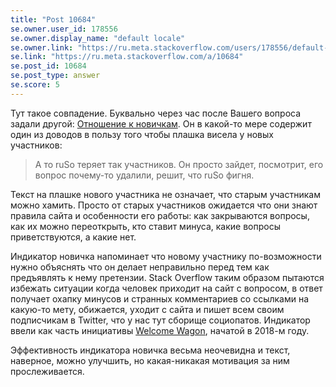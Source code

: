 ```yaml
---
title: "Post 10684"
se.owner.user_id: 178556
se.owner.display_name: "default locale"
se.owner.link: "https://ru.meta.stackoverflow.com/users/178556/default-locale"
se.link: "https://ru.meta.stackoverflow.com/a/10684"
se.post_id: 10684
se.post_type: answer
se.score: 5
---
```

<p>Тут такое совпадение. Буквально через час после Вашего вопроса задали другой: <a href="https://ru.meta.stackoverflow.com/questions/10683/%D0%9E%D1%82%D0%BD%D0%BE%D1%88%D0%B5%D0%BD%D0%B8%D0%B5-%D0%BA-%D0%BD%D0%BE%D0%B2%D0%B8%D1%87%D0%BA%D0%B0%D0%BC">Отношение к новичкам</a>. Он в какой-то мере содержит один из доводов в пользу того чтобы плашка висела у новых участников:</p>
<blockquote>
<p>А то ruSo теряет так участников. Он просто зайдет, посмотрит, его вопрос почему-то удалили, решит, что ruSo фигня.</p>
</blockquote>
<p>Текст на плашке нового участника не означает, что старым участникам можно хамить. Просто от старых участников ожидается что они знают правила сайта и особенности его работы: как закрываются вопросы, как их можно переоткрыть, кто ставит минуса, какие вопросы приветствуются, а какие нет.</p>
<p>Индикатор новичка напоминает что новому участнику по-возможности нужно объяснять что он делает неправильно перед тем как предъявлять к нему претензии. Stack Overflow таким образом пытаются избежать ситуации когда человек приходит на сайт с вопросом, в ответ получает охапку минусов и странных комментариев со ссылками на какую-то мету, обижается, уходит с сайта и пишет всем своим подписчикам в Twitter, что у нас тут сборище социопатов. Индикатор ввели как часть инициативы <a href="https://stackoverflow.blog/2018/07/10/welcome-wagon-classifying-comments-on-stack-overflow/">Welcome Wagon</a>, начатой в 2018-м году.</p>
<p>Эффективность индикатора новичка весьма неочевидна и текст, наверное, можно улучшить, но какая-никакая мотивация за ним прослеживается.</p>
